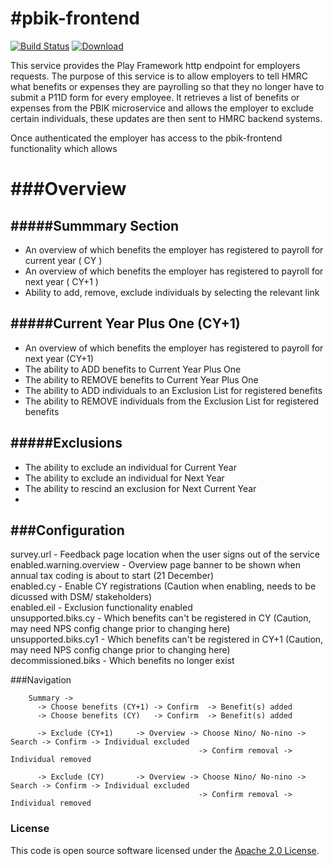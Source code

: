 #pbik-frontend
=============

[![Build Status](https://travis-ci.org/hmrc/pbik-frontend.svg?branch=master)](https://travis-ci.org/hmrc/pbik-frontend) [ ![Download](https://api.bintray.com/packages/hmrc/releases/pbik-frontend/images/download.svg) ](https://bintray.com/hmrc/releases/pbik-frontend/_latestVersion)

This service provides the Play Framework http endpoint for employers requests. The purpose of this service is to allow employers to tell HMRC what benefits or expenses they are payrolling so that they no longer have to submit a P11D form for every employee. It retrieves a list of benefits or expenses from the PBIK microservice and allows the employer to exclude certain individuals, these updates are then sent to HMRC backend systems.

Once authenticated the employer has access to the pbik-frontend functionality which allows

###Overview
=====

#####Summmary Section
-----
* An overview of which benefits the employer has registered to payroll for current year ( CY )
* An overview of which benefits the employer has registered to payroll for next year ( CY+1 )
* Ability to add, remove, exclude individuals by selecting the relevant link

#####Current Year Plus One (CY+1)
-----
* An overview of which benefits the employer has registered to payroll for next year (CY+1)
* The ability to ADD benefits to Current Year Plus One
* The ability to REMOVE benefits to Current Year Plus One
* The ability to ADD individuals to an Exclusion List for registered benefits
* The ability to REMOVE individuals from the Exclusion List for registered benefits

#####Exclusions
-----
* The ability to exclude an individual for Current Year
* The ability to exclude an individual for Next Year
* The ability to rescind an exclusion for Next Current Year
* 

###Configuration
-----
survey.url - Feedback page location when the user signs out of the service <br />
enabled.warning.overview - Overview page banner to be shown when annual tax coding is about to start (21 December) <br />
enabled.cy - Enable CY registrations (Caution when enabling, needs to be dicussed with DSM/ stakeholders) <br />
enabled.eil - Exclusion functionality enabled <br />
unsupported.biks.cy - Which benefits can't be registered in CY (Caution, may need NPS config change prior to changing here) <br />
unsupported.biks.cy1 - Which benefits can't be registered in CY+1 (Caution, may need NPS config change prior to changing here) <br />
decommissioned.biks - Which benefits no longer exist <br />

###Navigation

        Summary -> 
          -> Choose benefits (CY+1) -> Confirm  -> Benefit(s) added
          -> Choose benefits (CY)   -> Confirm  -> Benefit(s) added
        
          -> Exclude (CY+1)     -> Overview -> Choose Nino/ No-nino -> Search -> Confirm -> Individual excluded
                                              -> Confirm removal -> Individual removed
                                              
          -> Exclude (CY)       -> Overview -> Choose Nino/ No-nino -> Search -> Confirm -> Individual excluded
                                              -> Confirm removal -> Individual removed
                                              

### License

This code is open source software licensed under the [Apache 2.0 License]("http://www.apache.org/licenses/LICENSE-2.0.html").

